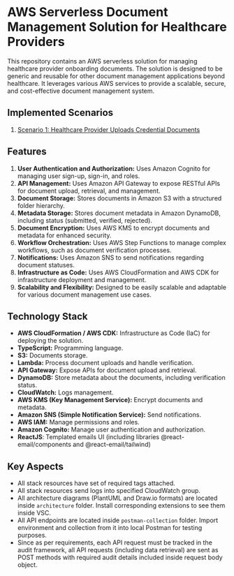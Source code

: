 # AWS Serverless Document Management Solution for Healthcare Providers

This repository contains an AWS serverless solution for managing healthcare provider onboarding documents. The solution is designed to be generic and reusable for other document management applications beyond healthcare. It leverages various AWS services to provide a scalable, secure, and cost-effective document management system.

## Implemented Scenarios

1. [Scenario 1: Healthcare Provider Uploads Credential Documents](https://github.com/daria-serkova/aws-cdk/tree/main/documents-management-services/healthcare-providers-documents-management/scenarios/upload-credential-documents)

## Features

1. **User Authentication and Authorization:** Uses Amazon Cognito for managing user sign-up, sign-in, and roles.
2. **API Management:** Uses Amazon API Gateway to expose RESTful APIs for document upload, retrieval, and management.
3. **Document Storage:** Stores documents in Amazon S3 with a structured folder hierarchy.
4. **Metadata Storage:** Stores document metadata in Amazon DynamoDB, including status (submitted, verified, rejected).
5. **Document Encryption:** Uses AWS KMS to encrypt documents and metadata for enhanced security.
6. **Workflow Orchestration:** Uses AWS Step Functions to manage complex workflows, such as document verification processes.
7. **Notifications:** Uses Amazon SNS to send notifications regarding document statuses.
8. **Infrastructure as Code:** Uses AWS CloudFormation and AWS CDK for infrastructure deployment and management.
9. **Scalability and Flexibility:** Designed to be easily scalable and adaptable for various document management use cases.

## Technology Stack

- **AWS CloudFormation / AWS CDK:** Infrastructure as Code (IaC) for deploying the solution.
- **TypeScript:** Programming language.
- **S3:** Documents storage.
- **Lambda:** Process document uploads and handle verification.
- **API Gateway:** Expose APIs for document upload and retrieval.
- **DynamoDB:** Store metadata about the documents, including verification status.
- **CloudWatch:** Logs management.
- **AWS KMS (Key Management Service):** Encrypt documents and metadata.
- **Amazon SNS (Simple Notification Service):** Send notifications.
- **AWS IAM:** Manage permissions and roles.
- **Amazon Cognito:** Manage user authentication and authorization.
- **ReactJS**: Templated emails UI (including libraries @react-email/components and @react-email/tailwind)


## Key Aspects

- All stack resources have set of required tags attached.
- All stack resources send logs into specified CloudWatch group.
- All architecture diagrams (PlantUML and Draw.io formats) are located inside `architecture` folder. Install corresponding extensions to see them inside VSC.
- All API endpoints are located inside `postman-collection` folder. Import environment and collection from it into local Postman for testing purposes.
- Since as per requirements, each API request must be tracked in the audit framework, all API requests (including data retrieval) are sent as POST methods with required audit details included inside request body object. 